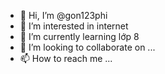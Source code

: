 - 👋 Hi, I’m @gon123phi
- 👀 I’m interested in internet
- 🌱 I’m currently learning lớp 8
- 💞️ I’m looking to collaborate on ...
- 📫 How to reach me ...

<!---
gon123phi/gon123phi is a ✨ special ✨ repository because its `README.md` (this file) appears on your GitHub profile.
You can click the Preview link to take a look at your changes.
--->

